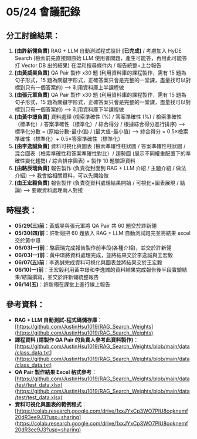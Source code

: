 # 05/24 會議記錄

## 分工討論結果：
1. **[由許新翎負責]** RAG + LLM 自動測試程式設計 **[已完成]** / 考慮加入 HyDE Search (檢索前先直接問原始 LLM 使用者問題，產生可能答，再用此可能答打 Vector DB 出的結果) 在混和搜尋條件內 / 報告統整+上台報告
2. **[由黃威昊負責]** QA Pair 製作 x30 題 (利用資料庫的課程製作，需有 15 題為句子形式，15 題為關鍵字形式，正確答案只會是完整的一堂課，盡量找可以對標到只有一個答案的) --> 利用資料庫上半課程做
3. **[由張元軍負責]** QA Pair 製作 x30 題 (利用資料庫的課程製作，需有 15 題為句子形式，15 題為關鍵字形式，正確答案只會是完整的一堂課，盡量找可以對標到只有一個答案的) --> 利用資料庫下半課程做
4. **[由黃中璟負責]** 資料處理 (檢索準確性 (%) / 答案準確性 (%) / 檢索準確性（標準化）/ 答案準確性（標準化）/ 綜合得分 / 根據綜合得分進行排序) --> 標準化分數 = (原始分數-最小值) / (最大值-最小值) --> 綜合得分 = 0.5×檢索準確性（標準化）+ 0.5×答案準確性（標準化）
5. **[由李逸誠負責]** 資料可視化與圖表 (檢索準確性柱狀圖 / 答案準確性柱狀圖 / 混合圖表（檢索準確性和答案準確性對比）/ 趨勢圖 (展示不同權重配置下的準確性變化趨勢) / 綜合排序圖表) + 製作 10 題驗證資料
6. **[由駱辰瑞負責]** 報告製作 (負責從封面到 RAG + LLM 介紹 / 主題介紹 / 做法介紹) --> 我會給相關資料，可以先開始做
7. **[由王宏毅負責]** 報告製作 (負責從資料處理結果開始 / 可視化+圖表展現 / 結論) --> 要跟資料處理兩人對接

## 時程表：
- **05/29(三)前**：黃威昊與張元軍將 QA Pair 共 60 題交於許新翎
- **05/30(四)前**：許新翎把 60 題放入 RAG + LLM 自動測試跑完並將結果 excel 交於黃中璟
- **06/03(一)前**：駱辰瑞完成報告製作前半段(各種介紹)，並交於許新翎
- **06/03(一)前**：黃中璟將資料處理完成，並將結果交於李逸誠與王宏毅
- **06/07(五)前**：李逸誠完成資料可視化與圖表並將結果交於王宏毅
- **06/10(一)前**：王宏毅利用黃中璟和李逸誠的資料結果完成報告後半段實驗結果/結論撰寫，並交於許新翎統整報告
- **06/14(五)**：許新翎在課堂上進行線上報告

## 參考資料：
- **RAG + LLM 自動測試-程式碼儲存庫**：[https://github.com/JustinHsu1019/RAG_Search_Weights](https://github.com/JustinHsu1019/RAG_Search_Weights)
- **課程資料 (請製作 QA Pair 的負責人參考此資料製作)**：[https://github.com/JustinHsu1019/RAG_Search_Weights/blob/main/data/class_data.txt](https://github.com/JustinHsu1019/RAG_Search_Weights/blob/main/data/class_data.txt)
- **QA Pair 製作結果 Excel 格式參考**：[https://github.com/JustinHsu1019/RAG_Search_Weights/blob/main/data/test/test_data.xlsx](https://github.com/JustinHsu1019/RAG_Search_Weights/blob/main/data/test/test_data.xlsx)
- **資料可視化與圖表的範例程式**：[https://colab.research.google.com/drive/1xxJYxCp3WO7PlU8oqknemf20dR3ee9J3?usp=sharing](https://colab.research.google.com/drive/1xxJYxCp3WO7PlU8oqknemf20dR3ee9J3?usp=sharing)
